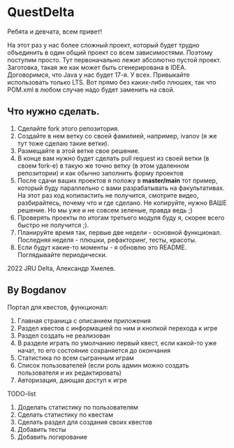 # QuestDelta

Ребята и девчата, всем привет!

На этот раз у нас более сложный проект, который будет трудно объединить в один общий проект со всем зависимостями.
Поэтому поступим просто. Тут первоначально лежит абсолютно пустой проект. Заготовка, такая же как может быть сгенерирована в IDEA.
Договоримся, что Java у нас будет 17-я. У всех. Привыкайте использовать только LTS.
Вот прямо без каких-либо плюшек, так что POM.xml в любом случае надо будет заменить на свой.

## Что нужно сделать.

1. Сделайте fork этого репозитория.
2. Создайте в нем ветку со своей фамилией, например, ivanov (я же тут тоже сделаю такие ветки).
3. Размещайте в этой ветке свое решение.
4. В конце вам нужно будет сделать pull request из своей ветки (в своем fork-е) в такую же точно ветку (в этом удаленном репозитории) и как обычно заполнить форму проектов
5. После сдачи ваших проектов я положу в **master/main** тот пример, который буду параллельно с вами разрабатывать на факультативах. На этот раз код копипастить не получится, смотрите видео, разбирайтесь, почему что и где сделано. Не копируйте, нужно ВАШЕ решение. Но мы уже и не совсем зеленые, правда ведь ;)
6. Проверять проекты по итогам третьего модуля буду я, скорее всего быстро не получится ;).
7. Планируйте время так, первые две недели - основной функционал. Последняя неделя - плюшки, рефакторинг, тесты, красоты.
8. Если будут какие-то моменты - я обновлю это README. Поглядывайте периодически.

2022 JRU Delta, Александр Хмелев.

## By Bogdanov

Портал для квестов, функционал:

1. Главная страница с описанием приложения
2. Раздел квестов с информацией по ним и кнопкой перехода к игре
3. Раздел создать не реализован
4. В разделе играть по умолчанию первый квест, если какой-то уже начат, то его состояние сохраняется до окончания
5. Статистика по всем сыгранным играм
6. Список пользователей (если роль админ можно создать пользователя и их редактировать)
7. Авторизация, дающая доступ к игре

TODO-list

1. Доделать статистику по пользователям
2. Сделать статистику по квестам
3. Сделать раздел для создания своих квестов
4. Добавить тесты
5. Добавить логирование